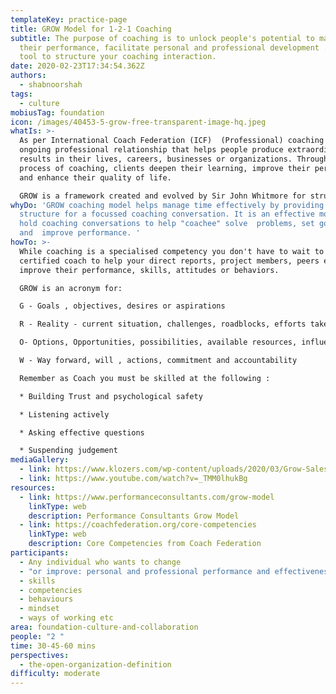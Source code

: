 ```yaml
---
templateKey: practice-page
title: GROW Model for 1-2-1 Coaching
subtitle: The purpose of coaching is to unlock people's potential to maximise
  their performance, facilitate personal and professional development . Here's a
  tool to structure your coaching interaction.
date: 2020-02-23T17:34:54.362Z
authors:
  - shabnoorshah
tags:
  - culture
mobiusTag: foundation
icon: /images/40453-5-grow-free-transparent-image-hq.jpeg
whatIs: >-
  As per International Coach Federation (ICF)  (Professional) coaching is an
  ongoing professional relationship that helps people produce extraordinary
  results in their lives, careers, businesses or organizations. Through the
  process of coaching, clients deepen their learning, improve their performance,
  and enhance their quality of life.

  GROW is a framework created and evolved by Sir John Whitmore for structuring your coaching conversations
whyDo: 'GROW coaching model helps manage time effectively by providing a
  structure for a focussed coaching conversation. It is an effective model to
  hold coaching conversations to help "coachee" solve  problems, set goals
  and  improve performance. '
howTo: >-
  While coaching is a specialised competency you don't have to wait to become a
  certified coach to help your direct reports, project members, peers etc to
  improve their performance, skills, attitudes or behaviors. 

  GROW is an acronym for:

  G - Goals , objectives, desires or aspirations

  R - Reality - current situation, challenges, roadblocks, efforts taken, people involved etc

  O- Options, Opportunities, possibilities, available resources, influencers

  W - Way forward, will , actions, commitment and accountability

  Remember as Coach you must be skilled at the following :

  * Building Trust and psychological safety

  * Listening actively

  * Asking effective questions

  * Suspending judgement
mediaGallery:
  - link: https://www.klozers.com/wp-content/uploads/2020/03/Grow-Sales-Coaching-Model.jpg
  - link: https://www.youtube.com/watch?v=_TMM0lhukBg
resources:
  - link: https://www.performanceconsultants.com/grow-model
    linkType: web
    description: Performance Consultants Grow Model
  - link: https://coachfederation.org/core-competencies
    linkType: web
    description: Core Competencies from Coach Federation
participants:
  - Any individual who wants to change
  - "or improve: personal and professional performance and effectiveness"
  - skills
  - competencies
  - behaviours
  - mindset
  - ways of working etc
area: foundation-culture-and-collaboration
people: "2 "
time: 30-45-60 mins
perspectives:
  - the-open-organization-definition
difficulty: moderate
---
```

